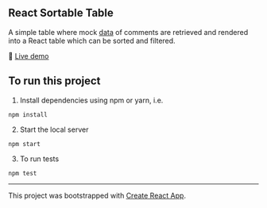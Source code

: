 ## React Sortable Table
A simple table where mock [data](https://jsonplaceholder.typicode.com/comments) of comments are retrieved and rendered into a React table which can be sorted and filtered.

🚀 [Live demo](https://react-sortable-comments-table.netlify.app)

## To run this project

1) Install dependencies using npm or yarn, i.e.
```
npm install
```

2) Start the local server
```
npm start
```

3) To run tests
```
npm test
```
---

This project was bootstrapped with [Create React App](https://github.com/facebook/create-react-app).
